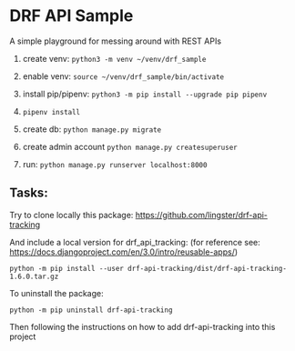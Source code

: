 DRF API Sample
==============
A simple playground for messing around with REST APIs 

1) create venv: `python3 -m venv ~/venv/drf_sample`
2) enable venv: `source ~/venv/drf_sample/bin/activate`
3) install pip/pipenv: `python3 -m pip install --upgrade pip pipenv`
4) `pipenv install`

5) create db:
`python manage.py migrate`
6) create admin account
`python manage.py createsuperuser`

7) run: 
`python manage.py runserver localhost:8000`

Tasks:
------
Try to clone locally this package: 
https://github.com/lingster/drf-api-tracking

And include a local version for drf_api_tracking: 
(for reference see: https://docs.djangoproject.com/en/3.0/intro/reusable-apps/)

`python -m pip install --user drf-api-tracking/dist/drf-api-tracking-1.6.0.tar.gz`

To uninstall the package: 

`python -m pip uninstall drf-api-tracking`

Then following the instructions on how to add drf-api-tracking into this project

